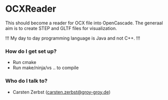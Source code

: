 # OCXReader #

This should become a reader for OCX file into OpenCascade.
The generaal aim is to create STEP and GLTF files for visualization.

!!! My day to day programming language is Java and not C++. !!!

### How do I get set up? ###

* Run cmake
* Run make/ninja/vs .. to compile

### Who do I talk to? ###

* Carsten  Zerbst (carsten.zerbst@groy-groy.de)